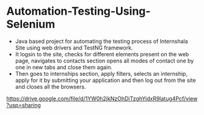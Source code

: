 # Automation-Testing-Using-Selenium
- Java based project for automating the testing process of Internshala Site using web drivers and TestNG framework.
- It logsin to the site, checks for different elements present on the web page, navigates to contacts section opens all modes of contact one by one in new tabs and close them again.
- Then goes to internships section, apply filters, selects an internship, apply for it by submitting your application and then log out from the site and closes all the browsers.
 
 https://drive.google.com/file/d/1YW0h2jkNzOhDiTzghYidxR9latug4Pcf/view?usp=sharing
